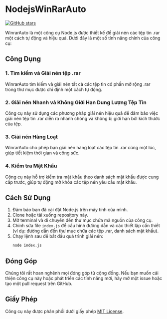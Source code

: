 # NodejsWinRarAuto

[![GitHub stars](https://img.shields.io/github/stars/yourusername/WinrarAuto.svg?style=social)](github.com/nghiaomg/NodejsWinRarAuto)

WinrarAuto là một công cụ Node.js được thiết kế để giải nén các tệp tin .rar một cách tự động và hiệu quả. Dưới đây là một số tính năng chính của công cụ:

## Công Dụng

### 1. Tìm kiếm và Giải nén tệp .rar
WinrarAuto tìm kiếm và giải nén tất cả các tệp tin có phần mở rộng .rar trong thư mục được chỉ định một cách tự động. 

### 2. Giải nén Nhanh và Không Giới Hạn Dung Lượng Tệp Tin
Công cụ này sử dụng các phương pháp giải nén hiệu quả để đảm bảo việc giải nén tệp tin .rar diễn ra nhanh chóng và không bị giới hạn bởi kích thước của tệp.

### 3. Giải nén Hàng Loạt
WinrarAuto cho phép bạn giải nén hàng loạt các tệp tin .rar cùng một lúc, giúp tiết kiệm thời gian và công sức.

### 4. Kiểm tra Mật Khẩu
Công cụ này hỗ trợ kiểm tra mật khẩu theo danh sách mật khẩu được cung cấp trước, giúp tự động mở khóa các tệp nén yêu cầu mật khẩu.

## Cách Sử Dụng

1. Đảm bảo bạn đã cài đặt Node.js trên máy tính của mình.
2. Clone hoặc tải xuống repository này.
3. Mở terminal và di chuyển đến thư mục chứa mã nguồn của công cụ.
4. Chỉnh sửa file `index.js` để cấu hình đường dẫn và các thiết lập cần thiết (ví dụ: đường dẫn đến thư mục chứa các tệp .rar, danh sách mật khẩu).
5. Chạy lệnh sau để bắt đầu quá trình giải nén:
    ```bash
    node index.js
    ```

## Đóng Góp

Chúng tôi rất hoan nghênh mọi đóng góp từ cộng đồng. Nếu bạn muốn cải thiện công cụ này hoặc phát triển các tính năng mới, hãy mở một issue hoặc tạo một pull request trên GitHub.

## Giấy Phép

Công cụ này được phân phối dưới giấy phép [MIT License](LICENSE).
